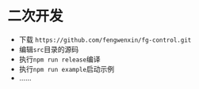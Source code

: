 # 二次开发

- 下载 `https://github.com/fengwenxin/fg-control.git`
- 编辑`src`目录的源码
- 执行`npm run release`编译
- 执行`npm run example`启动示例
- ……

